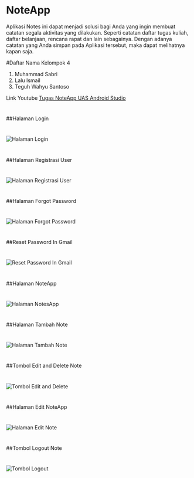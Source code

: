 # NoteApp

Aplikasi Notes ini dapat menjadi solusi bagi Anda yang ingin membuat catatan segala aktivitas yang dilakukan. 
Seperti catatan daftar tugas kuliah, daftar belanjaan, rencana rapat dan lain sebagainya. 
Dengan adanya catatan yang Anda simpan pada Aplikasi tersebut, maka dapat melihatnya kapan saja.

#Daftar Nama Kelompok 4
1. Muhammad Sabri
2. Lalu Ismail
3. Teguh Wahyu Santoso

Link Youtube [Tugas NoteApp UAS Android Studio](https://youtube.com/watch?v=iSt52MIIpSw&feature=share)
#
##Halaman Login
#
![Halaman Login](https://raw.githubusercontent.com/sabri321/NoteApp/a7e22560bb70f111edaec396bed6f61b94a7f6d1/screnshoot/halaman%20login.png)
#
##Halaman Registrasi User
#
![Halaman Registrasi User](https://raw.githubusercontent.com/sabri321/NoteApp/a7e22560bb70f111edaec396bed6f61b94a7f6d1/screnshoot/halaman%20registrasi%20user.png)
#
##Halaman Forgot Password
#
![Halaman Forgot Password](https://raw.githubusercontent.com/sabri321/NoteApp/a7e22560bb70f111edaec396bed6f61b94a7f6d1/screnshoot/halaman%20forgot%20password.png)
#
#
##Reset Password In Gmail
#
![Reset Password In Gmail](https://raw.githubusercontent.com/sabri321/NoteApp/a7e22560bb70f111edaec396bed6f61b94a7f6d1/screnshoot/reset%20password%20in%20gmail.png)
#
#
##Halaman NoteApp
#
![Halaman NotesApp](https://raw.githubusercontent.com/sabri321/NoteApp/a7e22560bb70f111edaec396bed6f61b94a7f6d1/screnshoot/halaman%20catatan.png)
#
#
##Halaman Tambah Note
#
![Halaman Tambah Note](https://raw.githubusercontent.com/sabri321/NoteApp/a7e22560bb70f111edaec396bed6f61b94a7f6d1/screnshoot/Tambah%20Notes.png)
#
##Tombol Edit and Delete Note
#
![Tombol Edit and Delete](https://raw.githubusercontent.com/sabri321/NoteApp/a7e22560bb70f111edaec396bed6f61b94a7f6d1/screnshoot/tombol%20edit%20dan%20delete.png)
#
#
##Halaman Edit NoteApp
#
![Halaman Edit Note](https://raw.githubusercontent.com/sabri321/NoteApp/a7e22560bb70f111edaec396bed6f61b94a7f6d1/screnshoot/halaman%20edit.png)
#
#
##Tombol Logout Note
#
![Tombol Logout](https://raw.githubusercontent.com/sabri321/NoteApp/a7e22560bb70f111edaec396bed6f61b94a7f6d1/screnshoot/tombol%20logout.png)
#
